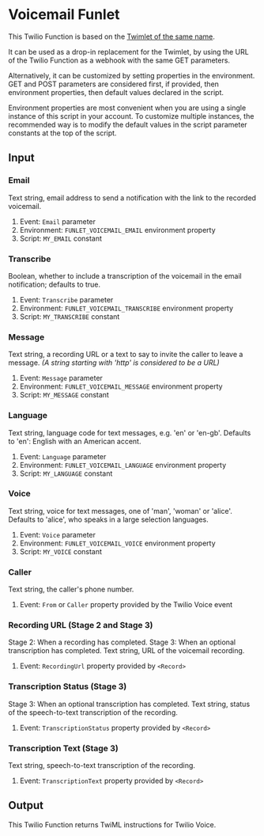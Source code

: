 # Voicemail Funlet

This Twilio Function is based on the [Twimlet of the same name][twimlet].

[twimlet]: https://www.twilio.com/labs/twimlets/voicemail

It can be used as a drop-in replacement for the Twimlet, by using the URL
of the Twilio Function as a webhook with the same GET parameters.

Alternatively, it can be customized by setting properties in the
environment. GET and POST parameters are considered first, if provided,
then environment properties, then default values declared in the script.

Environment properties are most convenient when you are using a single
instance of this script in your account. To customize multiple instances,
the recommended way is to modify the default values in the script parameter
constants at the top of the script.

## Input

### Email

Text string, email address to send a notification with the link
to the recorded voicemail.

1. Event: `Email` parameter
2. Environment: `FUNLET_VOICEMAIL_EMAIL` environment property
3. Script: `MY_EMAIL` constant

### Transcribe

Boolean, whether to include a transcription of the voicemail
in the email notification; defaults to true.

1. Event: `Transcribe` parameter
2. Environment: `FUNLET_VOICEMAIL_TRANSCRIBE` environment property
3. Script: `MY_TRANSCRIBE` constant

### Message

Text string, a recording URL or a text to say to invite the caller
to leave a message.
*(A string starting with 'http' is considered to be a URL)*

1. Event: `Message` parameter
2. Environment: `FUNLET_VOICEMAIL_MESSAGE` environment property
3. Script: `MY_MESSAGE` constant

### Language

Text string, language code for text messages, e.g. 'en' or 'en-gb'.
Defaults to 'en': English with an American accent.

1. Event: `Language` parameter
2. Environment: `FUNLET_VOICEMAIL_LANGUAGE` environment property
3. Script: `MY_LANGUAGE` constant

### Voice

Text string, voice for text messages, one of 'man', 'woman' or 'alice'.
Defaults to 'alice', who speaks in a large selection languages.

1. Event: `Voice` parameter
2. Environment: `FUNLET_VOICEMAIL_VOICE` environment property
3. Script: `MY_VOICE` constant

### Caller

Text string, the caller's phone number.

1. Event: `From` or `Caller` property provided by the Twilio Voice event

### Recording URL (Stage 2 and Stage 3)

Stage 2: When a recording has completed.
Stage 3: When an optional transcription has completed.
Text string, URL of the voicemail recording.

1. Event: `RecordingUrl` property provided by `<Record>`

### Transcription Status (Stage 3)

Stage 3: When an optional transcription has completed.
Text string, status of the speech-to-text transcription of the recording.

1. Event: `TranscriptionStatus` property provided by `<Record>`

### Transcription Text (Stage 3)

Text string, speech-to-text transcription of the recording.

1. Event: `TranscriptionText` property provided by `<Record>`

## Output

This Twilio Function returns TwiML instructions for Twilio Voice.
